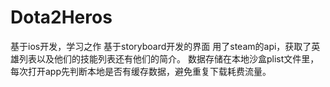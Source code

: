 # Dota2Heros
基于ios开发，学习之作
基于storyboard开发的界面
用了steam的api，获取了英雄列表以及他们的技能列表还有他们的简介。
数据存储在本地沙盒plist文件里，每次打开app先判断本地是否有缓存数据，避免重复下载耗费流量。

